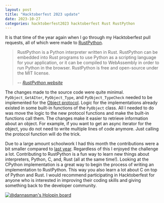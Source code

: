 ```yaml
---
layout: post
title: "Hacktoberfest 2023 update"
date: 2023-10-27
categories: hacktoberfest2023 hacktoberfest Rust RustPython
---
```


It is that time of the year again when I go through my Hacktoberfest pull requests, all of which were made to [RustPython](https://github.com/RustPython/RustPython). 

> RustPython is a Python interpreter written in Rust. RustPython can be embedded into Rust programs to use Python as a scripting language for your application, or it can be compiled to WebAssembly in order to run Python in the browser. RustPython is free and open-source under the MIT license. 
> 
>
> -- <cite>[RustPython website](https://rustpython.github.io/)</cite>

The changes made to the source code were quite minimal. `PyObject_GetAIter`, `PyObject_Type`, and `PyObject_TypeCheck` needed to be implemented for the [Object protocol](https://docs.python.org/3/c-api/object.html). Logic for the implementations already existed in some built-in functions of the `PyObject` class. All I needed to do was move the logic to the new protocol functions and make the built-in functions call them. The changes make it easier to retrieve information about an object. For example, if you want to get an async iterator for the object, you do not need to write multiple lines of code anymore. Just calling the protocol function will do the trick.

Due to a large amount schoolwork I had this month the contributions were a bit smaller compared to [last year](https://dannasman.github.io/hacktoberfest-22). Regardless of this I enjoyed the challenge a lot. Contributing to RustPython is a fun way to learn new things about interpreters, Python, C, and, Rust (all at the same time!). Looking at the CPython implementation is a great way to begin the process of writing an implementation to RustPython. This way you also learn a lot about C on top of Python and Rust. I would recommend participating in Hacktoberfest for anyone who is interested in improving their coding skills and giving something back to the developer community.

[![@dannasman's Holopin board](https://holopin.me/dannasman)](https://holopin.io/@dannasman)
